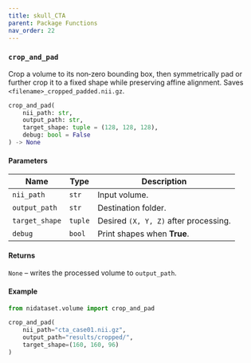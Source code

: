 ```yaml
---
title: skull_CTA
parent: Package Functions
nav_order: 22
---
```


### `crop_and_pad`

Crop a volume to its non‑zero bounding box, then symmetrically pad or further crop it to a fixed shape while preserving affine alignment. Saves `<filename>_cropped_padded.nii.gz`.

```python
crop_and_pad(
    nii_path: str,
    output_path: str,
    target_shape: tuple = (128, 128, 128),
    debug: bool = False
) -> None
```

#### Parameters

| Name           | Type    | Description                           |
| -------------- | ------- | ------------------------------------- |
| `nii_path`     | `str`   | Input volume.                         |
| `output_path`  | `str`   | Destination folder.                   |
| `target_shape` | `tuple` | Desired `(X, Y, Z)` after processing. |
| `debug`        | `bool`  | Print shapes when **True**.           |

#### Returns

`None` – writes the processed volume to `output_path`.

#### Example

```python
from nidataset.volume import crop_and_pad

crop_and_pad(
    nii_path="cta_case01.nii.gz",
    output_path="results/cropped/",
    target_shape=(160, 160, 96)
)
```